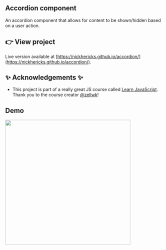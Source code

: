 <!-- Write README before beginning project.

A README is like the face of your project and it should help you stand out as someone that writes great code.

It is the first thing a person encounters before they even see your code, so make a good impression. Consider the process of writing the Readme for your project as the true act of creation. This is where all your brilliant ideas should be expressed. This document should stand on its own as a testament to your creativity and expressiveness. Use screenshots to help explain the project. -->

<!-- > quotes can go here -->

<!-- indent 4 spaces to write a block of code -->

<!-- ![alt text](images/sprite.svg "hover text") -->



## Accordion component
An accordion component that allows for content to be shown/hidden based on a user action.

<!-- ## Motivation
Built as part of a JavaScript course by [@zellwk](https://github.com/zellwk). -->

## 👉 View project
Live version available at [https://nickhericks.github.io/accordion/](https://nickhericks.github.io/accordion/).

## :sparkles: Acknowledgements :sparkles:
- This project is part of a really great JS course called [Learn JavaScript](https://learnjavascript.today/). Thank you to the course creator [@zellwk](https://github.com/zellwk)!

## Demo
<img src="https://raw.githubusercontent.com/zellwk/jsf/master/images/components/accordion/arrays-and-loops/complete.gif?token=ABx4QaAWnonkOW__M_Rf2PJppikFbp0Eks5cbZaOwA%3D%3D" width="400">

<!-- ## Features
What makes your project stand out? (screenshots if beneficial)

- [x] Offline support
- [x] Cross-platform
- [x] Awesome sounds
- [x] No signup/login required
- [ ] Auto launch
- [ ] Auto updates -->

<!-- ## Code Example
Show what the library does as concisely as possible, developers should be able to figure out how your project solves their problem by looking at the code example. Make sure the API you are showing off is obvious, and that your code is short and concise. -->


<!-- ## :sparkles: Acknowledgements :sparkles:
- This project is part of a really great JS course called [Learn JavaScript](https://learnjavascript.today/). Thank you to the course creator [@zellwk](https://github.com/zellwk)! -->


<!--
## License
MIT © 2019 [Nick Hericks](https://www.nickhericks.com) -->
